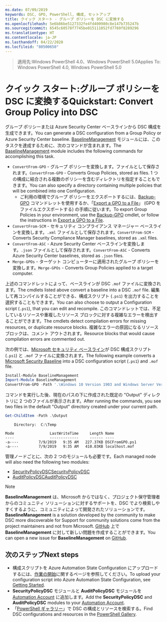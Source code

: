 ```yaml
---
ms.date: 07/09/2019
keywords: DSC, GPO, PowerShell, 構成, セットアップ
title: クイック スタート - グループ ポリシーを DSC に変換する
ms.openlocfilehash: 5e6b86be5127332fe4fd400980c8e147b735247b
ms.sourcegitcommit: 6545c60578f7745be015111052fd7769f8289296
ms.translationtype: HT
ms.contentlocale: ja-JP
ms.lasthandoff: 04/22/2020
ms.locfileid: "80500650"
---
```

> <span data-ttu-id="90cdc-103">適用先:Windows PowerShell 4.0、Windows PowerShell 5.0</span><span class="sxs-lookup"><span data-stu-id="90cdc-103">Applies To: Windows PowerShell 4.0, Windows PowerShell 5.0</span></span>

# <a name="quickstart-convert-group-policy-into-dsc"></a><span data-ttu-id="90cdc-104">クイック スタート:グループ ポリシーを DSC に変換する</span><span class="sxs-lookup"><span data-stu-id="90cdc-104">Quickstart: Convert Group Policy into DSC</span></span>

<span data-ttu-id="90cdc-105">グループ ポリシーまたは Azure Security Center ベースラインから DSC 構成を生成できます。</span><span class="sxs-lookup"><span data-stu-id="90cdc-105">You can generate a DSC configuration from a Group Policy or Azure Security Center baseline.</span></span> <span data-ttu-id="90cdc-106">[BaselineManagement](https://www.powershellgallery.com/packages/BaselineManagement) モジュールには、このタスクを達成するために、次のコマンドが含まれます。</span><span class="sxs-lookup"><span data-stu-id="90cdc-106">The [BaselineManagement](https://www.powershellgallery.com/packages/BaselineManagement) module includes the following commands for accomplishing this task.</span></span>

- <span data-ttu-id="90cdc-107">`ConvertFrom-GPO` - グループ ポリシーを変換します。ファイルとして保存されます。</span><span class="sxs-lookup"><span data-stu-id="90cdc-107">`ConvertFrom-GPO` - Converts Group Policies, stored as files.</span></span> <span data-ttu-id="90cdc-108">1 つの構成に結合される複数のポリシーを含むディレクトリを指定することもできます。</span><span class="sxs-lookup"><span data-stu-id="90cdc-108">You can also specify a directory containing multiple policies that will be combined into one Configuration.</span></span>
  - <span data-ttu-id="90cdc-109">ご利用の環境でグループ ポリシーをエクスポートするには、[Backup-GPO](/powershell/module/grouppolicy/backup-gpo?view=win10-ps) コマンドレットを使用するか、「[Export a GPO to a File](/microsoft-desktop-optimization-pack/agpm/export-a-gpo-to-a-file)」 (GPO をファイルエクスポートする) の手順に従います。</span><span class="sxs-lookup"><span data-stu-id="90cdc-109">To export Group Policies in your environment, use the [Backup-GPO](/powershell/module/grouppolicy/backup-gpo?view=win10-ps) cmdlet, or follow the instructions in [Export a GPO to a File](/microsoft-desktop-optimization-pack/agpm/export-a-gpo-to-a-file).</span></span>
- <span data-ttu-id="90cdc-110">`ConvertFrom-SCM` - セキュリティ コンプライアンス マネージャー ベースラインを変換します。`.xml` ファイルとして保存されます。</span><span class="sxs-lookup"><span data-stu-id="90cdc-110">`ConvertFrom-SCM` - Converts Security Compliance Manager baselines, stored as `.xml` files.</span></span>
- <span data-ttu-id="90cdc-111">`ConvertFrom-ASC` - Azure Security Center ベースラインを変換します。`.json` ファイルとして保存されます。</span><span class="sxs-lookup"><span data-stu-id="90cdc-111">`ConvertFrom-ASC` - Converts Azure Security Center baselines, stored as `.json` files.</span></span>
- <span data-ttu-id="90cdc-112">`Merge-GPOs` - ターゲット コンピューターに適用されたグループ ポリシーを変換します。</span><span class="sxs-lookup"><span data-stu-id="90cdc-112">`Merge-GPOs` - Converts Group Policies applied to a target computer.</span></span>

<span data-ttu-id="90cdc-113">上述のコマンドレットによって、ベースラインが DSC `.mof` ファイルに変換されます。</span><span class="sxs-lookup"><span data-stu-id="90cdc-113">The cmdlets listed above convert a baseline into a DSC `.mof` file.</span></span> <span data-ttu-id="90cdc-114">編集して再コンパイルすることができる、構成スクリプト (`.ps1`) を出力することを選択することもできます。</span><span class="sxs-lookup"><span data-stu-id="90cdc-114">You can also choose to output a Configuration script (`.ps1`), that you can edit and recompile.</span></span> <span data-ttu-id="90cdc-115">このコマンドレットでは、不足しているリソースや重複したリソース ブロックに対する複雑なエラーを検出することができます。</span><span class="sxs-lookup"><span data-stu-id="90cdc-115">The cmdlets detect compilation errors for missing resources, or duplicate resource blocks.</span></span> <span data-ttu-id="90cdc-116">複雑なエラーの原因になるリソース ブロックは、コメント アウトされます。</span><span class="sxs-lookup"><span data-stu-id="90cdc-116">Resource blocks that would cause compilation errors are commented out.</span></span>

<span data-ttu-id="90cdc-117">次の例では、[Microsoft セキュリティ ベースライン](https://www.microsoft.com/en-us/download/details.aspx?id=55319)が DSC 構成スクリプト (`.ps1`) と `.mof` ファイルに変換されます。</span><span class="sxs-lookup"><span data-stu-id="90cdc-117">The following example converts a [Microsoft Security Baseline](https://www.microsoft.com/en-us/download/details.aspx?id=55319) into a DSC configuration script (`.ps1`) and `.mof` file.</span></span>

```powershell
Install-Module BaselineManagement
Import-Module BaselineManagement
ConvertFrom-GPO -Path '.\Windows 10 Version 1903 and Windows Server Version 1903 Security Baseline\GPOs\' -OutputConfigurationScript
```

<span data-ttu-id="90cdc-118">コマンドを実行した後、現在のパスの下に作成された既定の "Output" ディレクトリに 2 つのファイルが表示されます。</span><span class="sxs-lookup"><span data-stu-id="90cdc-118">After running the commands, you see two files in the default "Output" directory created under your current path.</span></span>

```powershell
Get-ChildItem -Path .\Output
```

```Output
    Directory:  C:\Temp

Mode                LastWriteTime     Length Name
----                -------------     ------ ----
-a----         7/9/2019   9:35 AM   227.37KB DSCFromGPO.ps1
-a----         7/9/2019   9:35 AM   410.03KB localhost.mof
```

<span data-ttu-id="90cdc-119">管理ノードごとに、次の 2 つのモジュールも必要です。</span><span class="sxs-lookup"><span data-stu-id="90cdc-119">Each managed node will also need the following two modules:</span></span>

- [<span data-ttu-id="90cdc-120">SecurityPolicyDSC</span><span class="sxs-lookup"><span data-stu-id="90cdc-120">SecurityPolicyDSC</span></span>](https://www.powershellgallery.com/packages/SecurityPolicyDsc)
- [<span data-ttu-id="90cdc-121">AuditPolicyDSC</span><span class="sxs-lookup"><span data-stu-id="90cdc-121">AuditPolicyDSC</span></span>](https://www.powershellgallery.com/packages/AuditPolicyDsc)

> [!NOTE]
> <span data-ttu-id="90cdc-122">**BaselineManagement** は、Microsoft からではなく、プロジェクト保守管理者からのコミュニティ ソリューションに対するサポートを、DSC でより検索しやすくするように、コミュニティによって開発されたソリューションです。</span><span class="sxs-lookup"><span data-stu-id="90cdc-122">**BaselineManagement** is a solution developed by the community to make DSC more discoverable for Support for community solutions come from the project maintainers and not from Microsoft.</span></span> <span data-ttu-id="90cdc-123">[GitHub](https://github.com/microsoft/BaselineManagement) 上で **BaselineManagement** に対して新しい問題を作成することができます。</span><span class="sxs-lookup"><span data-stu-id="90cdc-123">You can open a new issue for **BaselineManagement** on [GitHub](https://github.com/microsoft/BaselineManagement).</span></span>

## <a name="next-steps"></a><span data-ttu-id="90cdc-124">次のステップ</span><span class="sxs-lookup"><span data-stu-id="90cdc-124">Next steps</span></span>

- <span data-ttu-id="90cdc-125">構成スクリプトを Azure Automation State Configuration にアップロードするには、[作業の開始](/azure/automation/automation-dsc-getting-started#importing-a-configuration-into-azure-automation)に関するページを参照してください。</span><span class="sxs-lookup"><span data-stu-id="90cdc-125">To upload your configuration script into Azure Automation State Configuration, see [Getting Started](/azure/automation/automation-dsc-getting-started#importing-a-configuration-into-azure-automation).</span></span>
- <span data-ttu-id="90cdc-126">**SecurityPolicyDSC** モジュールと **AuditPolicyDSC** モジュールを [Automation Account](/azure/automation/shared-resources/modules) に追加します。</span><span class="sxs-lookup"><span data-stu-id="90cdc-126">Add the **SecurityPolicyDSC** and **AuditPolicyDSC** modules to your [Automation Account](/azure/automation/shared-resources/modules).</span></span>
- <span data-ttu-id="90cdc-127">「[PowerShell ギャラリー](https://www.powershellgallery.com/)」で DSC の構成とリソースを検索する。</span><span class="sxs-lookup"><span data-stu-id="90cdc-127">Find DSC configurations and resources in the [PowerShell Gallery](https://www.powershellgallery.com/).</span></span>
